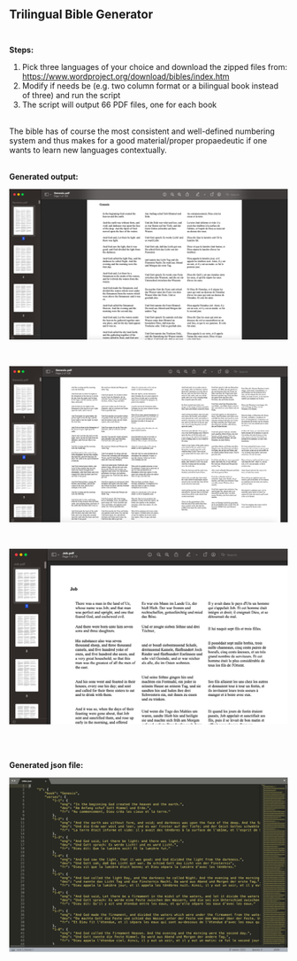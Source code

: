 ## Trilingual Bible Generator <br /><br />
**Steps:** <br />
1. Pick three languages of your choice and download the zipped files from:
https://www.wordproject.org/download/bibles/index.htm <br />
2. Modify if needs be (e.g. two column format or a bilingual book instead of three) and run the script <br />
3. The script will output 66 PDF files, one for each book <br /><br/>


The bible has of course the most consistent and well-defined numbering system and thus makes for a good material/proper propaedeutic if one wants to learn new languages contextually. <br/><br/>

**Generated output:**<br/>
<p align="center">
  <img src="https://github.com/salisale/trible/blob/master/output-samples/output-sample-1.png">
</p>
<br/>
<p align="center">
  <img src="https://github.com/salisale/trible/blob/master/output-samples/output-sample-2.png">
</p>
<br/>
<p align="center">
  <img src="https://github.com/salisale/trible/blob/master/output-samples/output-sample-3.png">
</p>
<br/><br/>

**Generated json file:**<br/>
<p align="center">
  <img src="https://github.com/salisale/trible/blob/master/output-samples/json-map.png">
</p>

